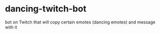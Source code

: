 # dancing-twitch-bot
bot on Twitch that will copy certain emotes (dancing emotes) and message with it
